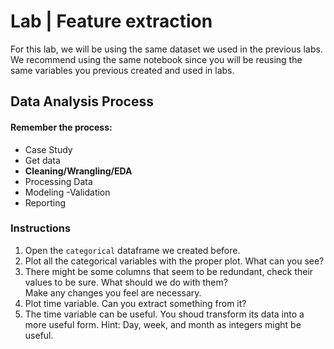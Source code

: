 # Lab | Feature extraction

For this lab, we will be using the same dataset we used in the previous labs. We recommend using the same notebook since you will be reusing the same variables you previous created and used in labs. 

## Data Analysis Process
#### Remember the process:

- Case Study
- Get data
- **Cleaning/Wrangling/EDA**
- Processing Data
- Modeling
 -Validation
- Reporting

### Instructions

1. Open the `categorical` dataframe we created before.
2. Plot all the categorical variables with the proper plot. What can you see?
3. There might be some columns that seem to be redundant, check their values to be sure. What should we do with them?  
    Make any changes you feel are necessary.
4. Plot time variable. Can you extract something from it?
5. The time variable can be useful. You shoud transform its data into a more useful form.
    Hint: Day, week, and month as integers might be useful.